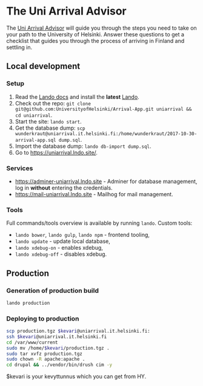# The Uni Arrival Advisor

The [Uni Arrival Advisor](https://uniarrival.helsinki.fi/) will guide you through the steps you need to take on your path to the University of Helsinki. Answer these questions to get a checklist that guides you through the process of arriving in Finland and settling in.

## Local development

### Setup

1. Read the [Lando docs](https://docs.lando.dev/) and install the **latest** [Lando](https://github.com/lando/lando/releases).
2. Check out the repo: `git clone git@github.com:UniversityofHelsinki/Arrival-App.git uniarrival && cd uniarrival`.
3. Start the site: `lando start`.
4. Get the database dump: `scp wunderkraut@uniarrival.it.helsinki.fi:/home/wunderkraut/2017-10-30-arrival-app.sql dump.sql`.
5. Import the database dump: `lando db-import dump.sql`.
6. Go to <https://uniarrival.lndo.site/>.

### Services

- <https://adminer-uniarrival.lndo.site> - Adminer for database management, log in **without** entering the credentials.
- <https://mail-uniarrival.lndo.site> - Mailhog for mail management.

### Tools

Full commands/tools overview is available by running `lando`. Custom tools:

- `lando bower`, `lando gulp`, `lando npm` - frontend tooling,
- `lando update` - update local database,
- `lando xdebug-on` - enables xdebug,
- `lando xdebug-off` - disables xdebug.

## Production

### Generation of production build

```sh
lando production
```

### Deploying to production

```sh
scp production.tgz $kevari@uniarrival.it.helsinki.fi:
ssh $kevari@uniarrival.it.helsinki.fi
cd /var/www/current
sudo mv /home/$kevari/production.tgz .
sudo tar xvfz production.tgz
sudo chown -R apache:apache .
cd drupal && ../vendor/bin/drush cim -y
```

$kevari is your kevyttunnus which you can get from HY.
